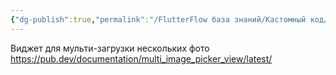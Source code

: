 ```yaml
---
{"dg-publish":true,"permalink":"/FlutterFlow база знаний/Кастомный код/Загрузка много фотографий/","created":"2025-01-11T14:45:28.745-03:00","updated":"2025-01-11T14:45:28.745-03:00"}
---
```


Виджет для мульти-загрузки нескольких фото
https://pub.dev/documentation/multi_image_picker_view/latest/